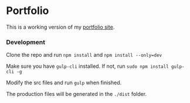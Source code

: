 # Portfolio

This is a working version of my [portfolio site](https://beta.dashengz.com/).

### Development

Clone the repo and run `npm install` and `npm install --only=dev`

Make sure you have `gulp-cli` installed. If not, run `sudo npm install gulp-cli -g`

Modify the src files and run `gulp` when finished.

The production files will be generated in the `./dist` folder.